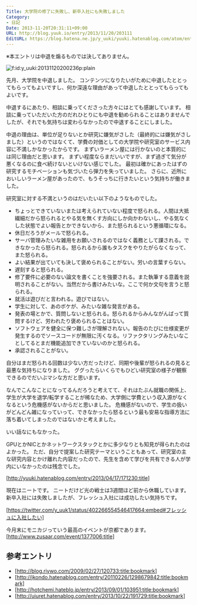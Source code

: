 ```yaml
---
Title: 大学院の修了に失敗し、新卒入社にも失敗しました
Category:
- 日記
Date: 2013-11-20T20:31:11+09:00
URL: http://blog.yuuk.io/entry/2013/11/20/203111
EditURL: https://blog.hatena.ne.jp/y_uuki/yuuki.hatenablog.com/atom/entry/12921228815712842658
---
```


※本エントリは中退を煽るものでは決してありません。

<p><span itemscope itemtype="http://schema.org/Photograph"><img src="http://cdn-ak.f.st-hatena.com/images/fotolife/y/y_uuki/20131120/20131120200236.png" alt="f:id:y_uuki:20131120200236p:plain" title="f:id:y_uuki:20131120200236p:plain" class="hatena-fotolife" itemprop="image"></span></p>

先月、大学院を中退しました。
コンテンツになりたいがために中退したととってもらってもよいですし、何か深遠な理由があって中退したととってもらってもよいです。

中退するにあたり、相談に乗ってくださった方々にはとても感謝しています。
相談に乗っていただいた方のだれひとりにも中退を勧められることはありませんでしたが、それでも気持ちは変わらなかったので中退することにしました。

中退の理由は、単位が足りないとか研究に嫌気がさした（最終的には嫌気がさしました）というのではなくて、学費の対価としての大学院や研究室のサービス内容に不満しかなかったからです。
まずいラーメン屋には行かないのと本質的には同じ理由だと思います。
まずい程度ならまだいいですが、まず過ぎて気分が悪くなるのに食べ続けないといけない感じでした。
最初は確かにあったはずの研究するモチベーションも気づいたら弾力を失っていました。
さらに、近所においしいラーメン屋があったので、もうそっちに行きたいという気持ちが働きました。

研究室に対する不満というのはだいたい以下のようなものでした。

- ちょっとできていないまたは考えられていない程度で怒られる。人間は大抵繊細だから怒られるとやる気を無くす方向にしか向かわないし、やる気なくした状態でよい報告とかできないから、また怒られるという悪循環になる。
- 休日だろうがメールで怒られる。
- サーバ管理みたいな雑用をお願いされるのではなく義務として課される。できなかったら怒られる。怒られるから誰もタスクをやりたがらなくなって、また怒られる。
- よい結果が出ていても決して褒められることがない。労いの言葉すらない。
- 遅刻すると怒られる。
- 修了要件に必要のない論文を書くことを強要される。また執筆する意義を説明されることがない。当然だから書けみたいな。ここで何か文句を言うと怒られる。
- 就活は遊びだと言われる。遊びではない。
- 学生に対して、あのボケが、みたいな雑な発言がある。
- 発表の場とかで、質問しないと怒られる。怒られるからみんながんばって質問するけど、労われたり褒められることはない。
- ソフトウェアを健全に保つ難しさが理解されない。報告のたびに仕様変更が発生するのでソースコードが無限に汚くなる。リファクタリングみたいなことしてるとまだ機能追加できていないのかと怒られる。
- 承認されることがない。

自分はまだ怒られる回数は少ない方だったけど、同期や後輩が怒られるの見ると最悪な気持ちになりました。
ググったらいくらでもひどい研究室の様子が観察できるのでだいぶマシな方だと思います。

なんでこんなことになってるんだろうと考えてて、それはたぶん就職の関係上、学生が大学を退学/転学することが稀なため、大学側に学費という収入源がなくなるという危機感がないからだと思いました。
危機感がないので、学生の扱いがどんどん雑になっていって、できなかったら怒るという最も安易な指導方法に落ち着いてしまったのではないかと考えました。

いい話なにもなかった。

GPUとかNICとかネットワークスタックとかに多少なりとも知見が得られたのはよかった。
ただ、自分で提案した研究テーマということもあって、研究室の主な研究内容とかけ離れた内容だったので、先生を含めて学びを共有できる人が学内にいなかったのは残念でした。

[http://yuuki.hatenablog.com/entry/2013/04/17/171230:title]


現在はニートです。
ニートだけど光の戦士は3週間ほど前から休職しています。
新卒入社には失敗しましたが、フレッシュ入社には成功したい気持ちです。


[https://twitter.com/y_uuk1/status/402266554546417664:embed#フレッシュに入社したい]


今月末にモニカジっていう最高のイベントが京都であります。
[http://www.zusaar.com/event/1377006:title]

## 参考エントリ

- [http://blog.riywo.com/2009/02/27/120733:title:bookmark]
- [http://jkondo.hatenablog.com/entry/20110226/1298679842:title:bookmark]
- [http://hotchemi.hateblo.jp/entry/2013/09/01/103951:title:bookmark]
- [http://uiuret.hatenablog.com/entry/2013/10/22/191729:title:bookmark]
